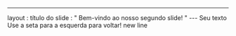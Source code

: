 ---
 layout : título do slide
 : " Bem-vindo ao nosso segundo slide! " 
--- Seu texto Use a seta para a esquerda para voltar!
new line
